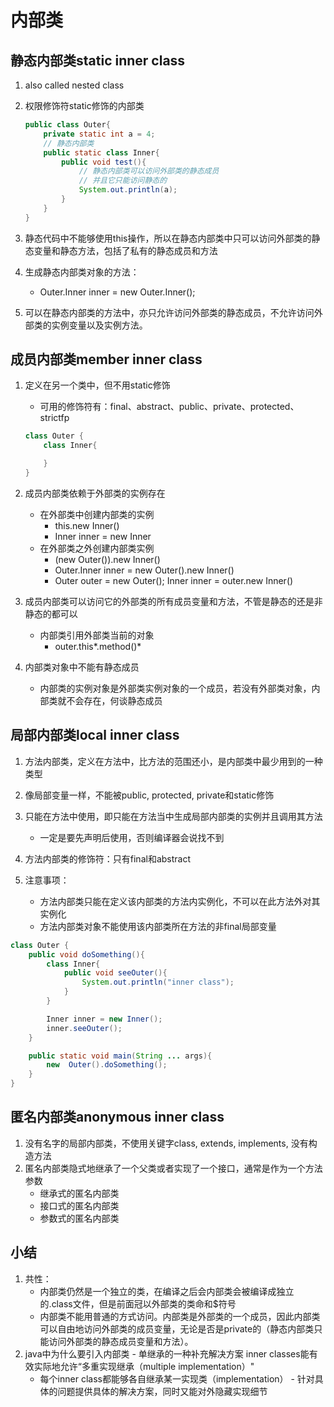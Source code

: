 # 内部类

##  静态内部类static inner class 

1. also called nested class

2. 权限修饰符static修饰的内部类

    ```java
    public class Outer{
        private static int a = 4;
        // 静态内部类
        public static class Inner{
            public void test(){
                // 静态内部类可以访问外部类的静态成员
                // 并且它只能访问静态的
                System.out.println(a);
            }
        }
    }
    ```

3. 静态代码中不能够使用this操作，所以在静态内部类中只可以访问外部类的静态变量和静态方法，包括了私有的静态成员和方法

4. 生成静态内部类对象的方法：

    -   Outer.Inner inner = new Outer.Inner();

5. 可以在静态内部类的方法中，亦只允许访问外部类的静态成员，不允许访问外部类的实例变量以及实例方法。

##  成员内部类member inner class

1.  定义在另一个类中，但不用static修饰

    -   可用的修饰符有：final、abstract、public、private、protected、strictfp

    ```java
    class Outer {
        class Inner{
    
        }
    }
    ```

2. 成员内部类依赖于外部类的实例存在

    -   在外部类中创建内部类的实例
        -   this.new Inner()
        -   Inner inner = new Inner
    -   在外部类之外创建内部类实例
        -   (new Outer()).new Inner()
        -   Outer.Inner inner = new Outer().new Inner()
        -   Outer outer = new Outer(); Inner inner = outer.new Inner()


3.  成员内部类可以访问它的外部类的所有成员变量和方法，不管是静态的还是非静态的都可以
    -   内部类引用外部类当前的对象
        -   outer.this*.method()*
4.  内部类对象中不能有静态成员
    -   内部类的实例对象是外部类实例对象的一个成员，若没有外部类对象，内部类就不会存在，何谈静态成员    

##  局部内部类local inner class

1.  方法内部类，定义在方法中，比方法的范围还小，是内部类中最少用到的一种类型
2.  像局部变量一样，不能被public, protected, private和static修饰
3.  只能在方法中使用，即只能在方法当中生成局部内部类的实例并且调用其方法

    -   一定是要先声明后使用，否则编译器会说找不到
4.  方法内部类的修饰符：只有final和abstract
5.  注意事项：
    -   方法内部类只能在定义该内部类的方法内实例化，不可以在此方法外对其实例化
    -   方法内部类对象不能使用该内部类所在方法的非final局部变量

```java
class Outer {
    public void doSomething(){
        class Inner{
            public void seeOuter(){
                System.out.println("inner class");
            }
        }

        Inner inner = new Inner();
        inner.seeOuter();
    }

    public static void main(String ... args){
        new  Outer().doSomething();
    }
}
```



##  匿名内部类anonymous inner class

1.  没有名字的局部内部类，不使用关键字class, extends, implements, 没有构造方法
2.  匿名内部类隐式地继承了一个父类或者实现了一个接口，通常是作为一个方法参数
    -   继承式的匿名内部类
    -   接口式的匿名内部类
    -   参数式的匿名内部类

##  小结

1.  共性：
    -   内部类仍然是一个独立的类，在编译之后会内部类会被编译成独立的.class文件，但是前面冠以外部类的类命和$符号
    -   内部类不能用普通的方式访问。内部类是外部类的一个成员，因此内部类可以自由地访问外部类的成员变量，无论是否是private的（静态内部类只能访问外部类的静态成员变量和方法）。
2.   java中为什么要引入内部类
    -   单继承的一种补充解决方案 inner classes能有效实际地允许“多重实现继承（multiple implementation）"
        -   每个inner class都能够各自继承某一实现类（implementation）
    -   针对具体的问题提供具体的解决方案，同时又能对外隐藏实现细节

